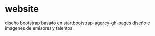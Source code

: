 # website 

diseño bootstrap
basado en startbootstrap-agency-gh-pages
diseño e imagenes de emisores y talentos
